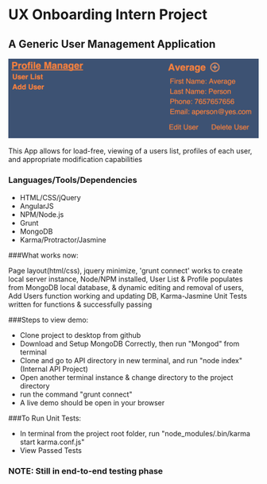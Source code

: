 # UX Onboarding Intern Project
## A Generic User Management Application


![User Profile App](https://raw.githubusercontent.com/jakekemple/UXonboarding/master/appView.png)

This App allows for load-free, viewing of a users list, profiles of each user, and appropriate modification capabilities

### Languages/Tools/Dependencies 
- HTML/CSS/jQuery
- AngularJS
- NPM/Node.js
- Grunt
- MongoDB
- Karma/Protractor/Jasmine


###What works now:

Page layout(html/css), jquery minimize, 'grunt connect' works to create local server instance, Node/NPM installed, User List &amp; Profile populates from MongoDB local database, &amp; dynamic editing and removal of users, Add Users function working and updating DB, Karma-Jasmine Unit Tests written for functions & successfully passing 


###Steps to view demo:
- Clone project to desktop from github
- Download and Setup MongoDB Correctly, then run "Mongod" from terminal
- Clone and go to API directory in new terminal, and run "node index" (Internal API Project)
- Open another terminal instance &amp; change directory to the project directory
- run the command "grunt connect"
- A live demo should be open in your browser

###To Run Unit Tests:
- In terminal from the project root folder, run "node_modules/.bin/karma start karma.conf.js"
- View Passed Tests


### NOTE: Still in end-to-end testing phase